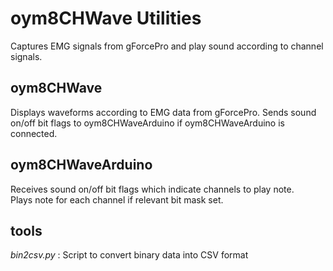 # oym8CHWave Utilities

Captures EMG signals from gForcePro and play sound according to channel signals.

## oym8CHWave

Displays waveforms according to EMG data from gForcePro. Sends sound on/off bit flags to oym8CHWaveArduino if oym8CHWaveArduino is connected.

## oym8CHWaveArduino

Receives sound on/off bit flags which indicate channels to play note.  
Plays note for each channel if relevant bit mask set.

## tools

*bin2csv.py* : Script to convert binary data into CSV format